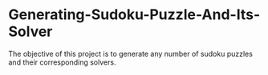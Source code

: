 # Generating-Sudoku-Puzzle-And-Its-Solver
The objective of this project is to generate any number of sudoku puzzles and their corresponding solvers.
